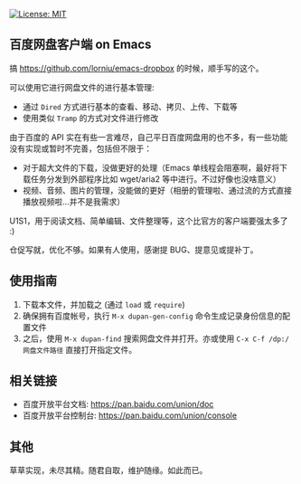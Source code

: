 [![License: MIT](https://img.shields.io/badge/License-MIT-blue.svg)](https://opensource.org/licenses/MIT)

## 百度网盘客户端 on Emacs

搞 https://github.com/lorniu/emacs-dropbox 的时候，顺手写的这个。

可以使用它进行网盘文件的进行基本管理:
- 通过 `Dired` 方式进行基本的查看、移动、拷贝、上传、下载等
- 使用类似 `Tramp` 的方式对文件进行修改

由于百度的 API 实在有些一言难尽，自己平日百度网盘用的也不多，有一些功能没有实现或暂时不完善，包括但不限于：
- 对于超大文件的下载，没做更好的处理（Emacs 单线程会阻塞啊，最好将下载任务分发到外部程序比如 wget/aria2 等中进行。不过好像也没啥意义）
- 视频、音频、图片的管理，没能做的更好（相册的管理啦、通过流的方式直接播放视频啦...并不是我需求）

U1S1，用于阅读文档、简单编辑、文件整理等，这个比官方的客户端要强太多了 :)

仓促写就，优化不够。如果有人使用，感谢提 BUG、提意见或提补丁。

## 使用指南

  1. 下载本文件，并加载之 (通过 `load` 或 `require`)
  2. 确保拥有百度帐号，执行 `M-x dupan-gen-config` 命令生成记录身份信息的配置文件
  3. 之后，使用 `M-x dupan-find` 搜索网盘文件并打开。亦或使用 `C-x C-f /dp:/网盘文件路径` 直接打开指定文件。

## 相关链接

- 百度开放平台文档: https://pan.baidu.com/union/doc
- 百度开放平台控制台: https://pan.baidu.com/union/console

## 其他

草草实现，未尽其精。随君自取，维护随缘。如此而已。
